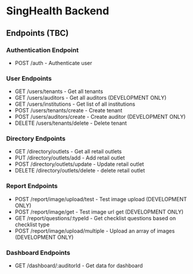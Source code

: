 # SingHealth Backend

## Endpoints (TBC)
### Authentication Endpoint
* POST /auth - Authenticate user
### User Endpoints
* GET /users/tenants - Get all tenants
* GET /users/auditors - Get all auditors (DEVELOPMENT ONLY)
* GET /users/institutions - Get list of all institutions
* POST /users/tenants/create - Create tenant
* POST /users/auditors/create - Create auditor (DEVELOPMENT ONLY)
* DELETE /users/tenants/delete - Delete tenant
### Directory Endpoints
* GET /directory/outlets - Get all retail outlets
* PUT /directory/outlets/add - Add retail outlet
* POST /directory/outlets/update - Update retail outlet
* DELETE /directory/outlets/delete - delete retail outlet
### Report Endpoints
* POST /report/image/upload/test - Test image upload (DEVELOPMENT ONLY)
* POST /report/image/get - Test image url get (DEVELOPMENT ONLY)
* GET /report/questions/:typeId - Get checklist questions based on checklist type
* POST /report/image/upload/multiple - Upload an array of images (DEVELOPMENT ONLY)
### Dashboard Endpoints
* GET /dashboard/:auditorId - Get data for dashboard